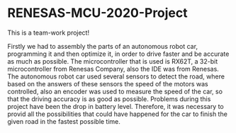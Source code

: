# RENESAS-MCU-2020-Project

This is a team-work project!

Firstly we had to assembly the parts of an autonomous robot car, programming it and then optimize it,
in order to drive faster and be accurate as much as possible.
The microcontroller that is used is RX62T, a 32-bit microcontroller from Renesas Company, also the IDE was from Renesas.
The autonomous robot car used several sensors to detect the road, where based on the answers of these sensors the speed of the motors was controlled, also an encoder was used to measure the speed of the car, so that the driving accuracy is as good as possible.
Problems during this project have been the drop in battery level. Therefore, it was necessary to provid all the possibilities that could have happened for the car to finish the given road in the fastest possible time.

